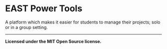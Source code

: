 # EAST Power Tools
A platform which makes it easier for students to manage their projects; solo or in a group setting.

-----
**Licensed under the MIT Open Source license.**